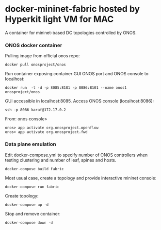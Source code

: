 # docker-mininet-fabric hosted by Hyperkit light VM for MAC
A container for mininet-based DC topologies controlled by ONOS.

### ONOS docker container

Pulling image from official onos repo:

```
docker pull onosproject/onos
```

Run container exposing container GUI ONOS port and ONOS console to localhost:

```
docker run  -t -d -p 8085:8181 -p 8086:8101 --name onos1 onosproject/onos
```

GUI accessible in localhost:8085. Access ONOS console (localhost:8086):

```
ssh -p 8086 karaf@172.17.0.2
```

From: onos console>

```
onos> app activate org.onosproject.openflow
onos> app activate org.onosproject.fwd
```

### Data plane emulation

Edit docker-compose.yml to specify number of ONOS controllers when testing clustering and number of leaf, spines and hosts.

```
docker-compose build fabric
```

Most usual case, create a topology and provide interactive mininet console:

```
docker-compose run fabric
```

Create topology:

```
docker-compose up -d
```

Stop and remove container:

```
docker-compose down -d
```
